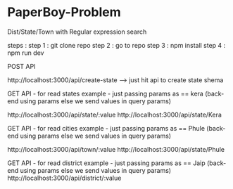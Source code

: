 # PaperBoy-Problem
Dist/State/Town with Regular expression search

steps : 
step 1 : git clone repo
step 2 :  go to repo
step 3 : npm install
step 4 : npm run dev


POST API 

http://localhost:3000/api/create-state
  --> just hit api to create state shema
  
 GET API - for read states                                                      example - just passing params as == kera
                                                                (back-end using params else we send values in query params)
 
 http://localhost:3000/api/state/:value                                    http://localhost:3000/api/state/Kera 
 
  
  GET API - for read cities                                                    example - just passing params as == Phule
                                                                (back-end using params else we send values in query params)             
 
 http://localhost:3000/api/town/:value                                     http://localhost:3000/api/state/Phule


 GET API - for read district                                           example - just passing params as == Jaip
                                                          (back-end using params else we send values in query params)
 http://localhost:3000/api/district/:value 
